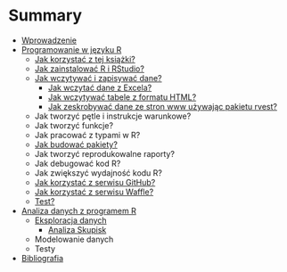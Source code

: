 # Summary

* [Wprowadzenie](README.md)
* [Programowanie w języku R](Programowanie/programowanie_w_jezyku_r.md)
   * [Jak korzystać z tej książki?](Programowanie/jak_korzystac_z_tej_ksiazki.md)
   * [Jak zainstalować R i RStudio?](Programowanie/jak_zainstalowac_r_i_rstudio.md)
   * [Jak wczytywać i zapisywać dane?](Programowanie/jak_wczytywac_i_zapisywac_dane.md)
       * [Jak wczytać dane z Excela?](Programowanie/jak_wczytac_dane_z_excela.md)
       * [Jak wczytywać tabele z formatu HTML?](Programowanie/jak_wczytywac_tabele_z_formatu_html.md)
       * [Jak zeskrobywać dane ze stron www używając pakietu rvest?](Programowanie/jak_zeskrobywac_dane_ze_stron_www_uzywajac_pakietu.md)
   * Jak tworzyć pętle i instrukcje warunkowe?
   * Jak tworzyć funkcje?
   * Jak pracować z typami w R?
   * [Jak budować pakiety?](Programowanie/jak_budowac_pakiety.md)
   * Jak tworzyć reprodukowalne raporty?
   * Jak debugować kod R?
   * Jak zwiększyć wydajność kodu R?
   * [Jak korzystać z serwisu GitHub?](Programowanie/jak_korzystac_z_serwisu_github_i_waffle.md)
   * [Jak korzystać z serwisu Waffle?](Programowanie/jak_korzystac_z_serwisu_waffle.md)
   * [Test?](Programowanie/test.md)
* [Analiza danych z programem R](Analiza/analiza_danych_z_programem_r.md)
   * [Eksploracja danych](Analiza/eksploracja_danych.md)
       * [Analiza Skupisk](Analiza/analiza_skupisk.md)
   * Modelowanie danych
   * Testy
* [Bibliografia](references.md)

